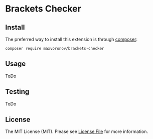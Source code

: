 # Brackets Checker

## Install
The preferred way to install this extension is through [composer](http://getcomposer.org/download/):
```
composer require maxvoronov/brackets-checker
```

## Usage
ToDo

## Testing
ToDo

## License
The MIT License (MIT). Please see [License File](LICENSE.md) for more information.